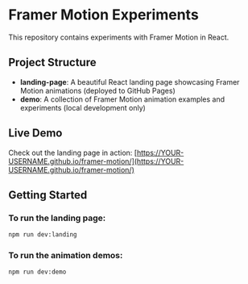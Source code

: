 # Framer Motion Experiments

This repository contains experiments with Framer Motion in React.

## Project Structure

- **landing-page**: A beautiful React landing page showcasing Framer Motion animations (deployed to GitHub Pages)
- **demo**: A collection of Framer Motion animation examples and experiments (local development only)

## Live Demo

Check out the landing page in action: [https://YOUR-USERNAME.github.io/framer-motion/](https://YOUR-USERNAME.github.io/framer-motion/)

## Getting Started

### To run the landing page:
```bash
npm run dev:landing
```

### To run the animation demos:
```bash
npm run dev:demo
```
